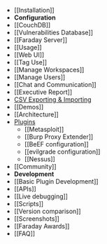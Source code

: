 * [[Installation]]
* **Configuration**
 * [[CouchDB]]
 * [[Vulnerabilities Database]]
 * [[Faraday Server]]
* [[Usage]]
 * [[Web UI]]
 * [[Tag Use]]
 * [[Manage Workspaces]]
 * [[Manage Users]]
 * [[Chat and Communication]]
 * [[Executive Report]]
 * [CSV Exporting & Importing](https://github.com/infobyte/faraday/wiki/Exporting-the-information) 
* [[Demos]]
* [[Architecture]]
* [Plugins](https://github.com/infobyte/faraday/wiki/Plugin-List)
   * [[Metasploit]]
   * [[Burp Proxy Extender]]
   * [[BeEF configuration]]
   * [[evilgrade configuration]]
   * [[Nessus]]
* [[Community]]
* **Development**
 * [[Basic Plugin Development]]
 * [[APIs]]
 * [[Live debugging]]
* [[Scripts]]
* [[Version comparison]]
* [[Screenshots]]
* [[Faraday Awards]]
* [[FAQ]]